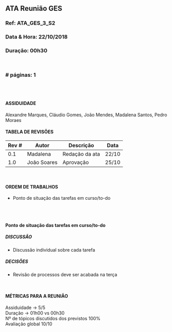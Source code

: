 # <TEAM NAME>

## ATA Reunião GES

### Ref: ATA_GES_3_S2

### Data & Hora: 22/10/2018

### Duração: 00h30
 
 <br/>

### # páginas: 1

<br/> 
<br/>

#### ASSIDUIDADE

Alexandre Marques, Cláudio Gomes, João Mendes, Madalena Santos, Pedro Moraes


#### TABELA DE REVISÕES

Rev # | Autor|  Descrição | Data
--- | --- | --- | ---
0.1|Madalena|Redação da ata|22/10
1.0|João Soares|Aprovação|25/10

<br/>

#### ORDEM DE TRABALHOS
- Ponto de situação das tarefas em curso/to-do

<br/> 
<br/>

#### Ponto de situação das tarefas em curso/to-do
##### DISCUSSÃO
- Discussão individual sobre cada tarefa
##### DECISÕES
- Revisão de processos deve ser acabada na terça


<br/>


#### MÉTRICAS PARA A REUNIÃO
Assiduidade -> 5/5<br/>
Duração -> 01h00 vs 00h30<br/>
Nº de tópicos discutidos dos previstos 100%<br/>
Avaliação global 10/10<br/>

